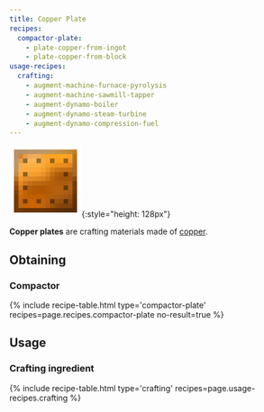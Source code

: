 ```yaml
---
title: Copper Plate
recipes:
  compactor-plate:
    - plate-copper-from-ingot
    - plate-copper-from-block
usage-recipes:
  crafting:
    - augment-machine-furnace-pyrolysis
    - augment-machine-sawmill-tapper
    - augment-dynamo-boiler
    - augment-dynamo-steam-turbine
    - augment-dynamo-compression-fuel
---
```


![Copper plate](/assets/images/thermal-foundation/plate-copper.png){:style="height: 128px"}


**Copper plates** are crafting materials made of
[copper](/docs/thermal-foundation/items/materials/ingots/copper-ingot/).


Obtaining
---------

### Compactor
{% include recipe-table.html type='compactor-plate' recipes=page.recipes.compactor-plate no-result=true %}


Usage
-----

### Crafting ingredient
{% include recipe-table.html type='crafting' recipes=page.usage-recipes.crafting %}
